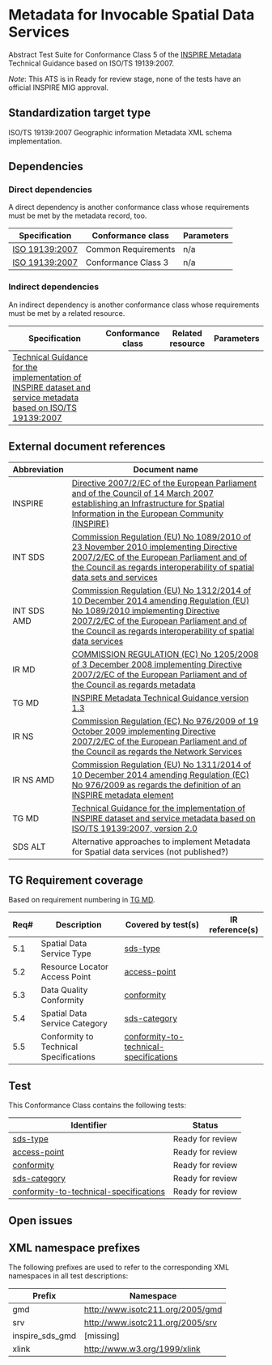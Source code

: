 # Metadata for Invocable Spatial Data Services 

Abstract Test Suite for Conformance Class 5 of the [INSPIRE Metadata](http://inspire.ec.europa.eu/id/ats/metadata/2.0) Technical Guidance 
based on ISO/TS 19139:2007.

*Note*: This ATS is in Ready for review stage, none of the tests have an official INSPIRE MIG approval.
## Standardization target type

 ISO/TS 19139:2007 Geographic information Metadata XML schema implementation.

## Dependencies

### Direct dependencies

A direct dependency is another conformance class whose requirements must be met by the metadata record, too.

| Specification | Conformance class | Parameters | 
| ------------- | ----------------- | ---------- |
| [ISO 19139:2007](http://inspire.ec.europa.eu/id/ats/metadata/2.0/common) | Common Requirements | n/a |
| [ISO 19139:2007](http://inspire.ec.europa.eu/id/ats/metadata/2.0/sds) | Conformance Class 3 | n/a |

### Indirect dependencies

An indirect dependency is another conformance class whose requirements must be met by a related resource.

| Specification | Conformance class | Related resource | Parameters |
| ------------- | ----------------- | ---------------- | ---------- |
| [Technical Guidance for the implementation of INSPIRE dataset and service metadata based on ISO/TS 19139:2007](#ref_TG_MD) |
 
## External document references

| Abbreviation | Document name                       |
| ------------ | ----------------------------------- |
| INSPIRE <a name="ref_INSPIRE"></a> | [Directive 2007/2/EC of the European Parliament and of the Council of 14 March 2007 establishing an Infrastructure for Spatial Information in the European Community (INSPIRE)](http://eur-lex.europa.eu/legal-content/EN/TXT/PDF/?uri=CELEX:32007L0002&from=EN)
| INT SDS <a name="ref_INT_SDS"></a> | [Commission Regulation (EU) No 1089/2010 of 23 November 2010 implementing Directive 2007/2/EC of the European Parliament and of the Council as regards interoperability of spatial data sets and services](http://eur-lex.europa.eu/legal-content/EN/TXT/PDF/?uri=OJ:L:2010:323:FULL&from=EN)
| INT SDS AMD <a name="ref_INT_SDS_AMD"></a> | [Commission Regulation (EU) No 1312/2014 of 10 December 2014 amending Regulation (EU) No 1089/2010 implementing Directive 2007/2/EC of the European Parliament and of the Council as regards interoperability of spatial data services](http://eur-lex.europa.eu/legal-content/EN/TXT/PDF/?uri=CELEX:32014R1312&from=EN)
| IR MD <a name="ref_IR_MD"></a>  | [COMMISSION REGULATION (EC) No 1205/2008 of 3 December 2008 implementing Directive 2007/2/EC of the European Parliament and of the Council as regards metadata](http://eur-lex.europa.eu/LexUriServ/LexUriServ.do?uri=OJ:L:2008:326:0012:0030:EN:PDF)
| TG MD <a name="ref_TG_MD"></a> | [INSPIRE Metadata Technical Guidance version 1.3](http://inspire.jrc.ec.europa.eu/documents/Metadata/MD_IR_and_ISO_20131029.pdf)
| IR NS <a name="ref_IR_NS"></a>   | [Commission Regulation (EC) No 976/2009 of 19 October 2009 implementing Directive 2007/2/EC of the European Parliament and of the Council as regards the Network Services](http://eur-lex.europa.eu/legal-content/EN/TXT/PDF/?uri=CELEX:32009R0976&from=EN)
| IR NS AMD <a name="ref_IR_NS_AMD"></a> | [Commission Regulation (EU) No 1311/2014 of 10 December 2014 amending Regulation (EC) No 976/2009 as regards the definition of an INSPIRE metadata element](http://eur-lex.europa.eu/legal-content/EN/TXT/PDF/?uri=CELEX:32014R1311&from=EN)
| TG MD <a name="ref_TG_MD"></a> | [Technical Guidance for the implementation of INSPIRE dataset and service metadata based on ISO/TS 19139:2007, version 2.0](https://inspire.ec.europa.eu/sites/default/files/documents/metadata/inspire-tg-metadata-iso19139-2.0.1.pdf)
| SDS ALT <a name="ref_SDS_alt"></a> | Alternative approaches to implement Metadata for Spatial data services (not published?)

## TG Requirement coverage

Based on requirement numbering in [TG MD](#ref_TG_MD).

| Req#   | Description                          | Covered by test(s)                 | IR reference(s)                  |
| ------ | ------------------------------------ | ---------------------------------- | -------------------------------- |
| 5.1      | Spatial Data Service Type               | [sds-type](http://inspire.ec.europa.eu/id/ats/metadata/2.0/sds-invocable/sds-type) | |
| 5.2      | Resource Locator Access Point               | [access-point](http://inspire.ec.europa.eu/id/ats/metadata/2.0/sds-invocable/access-point) | |
| 5.3      | Data Quality Conformity               | [conformity](http://inspire.ec.europa.eu/id/ats/metadata/2.0/sds-invocable/conformity) | |
| 5.4      | Spatial Data Service Category              | [sds-category](http://inspire.ec.europa.eu/id/ats/metadata/2.0/sds-invocable/sds-category) | |
| 5.5      | Conformity to Technical Specifications               | [conformity-to-technical-specifications](http://inspire.ec.europa.eu/id/ats/metadata/2.0/sds-invoable/conformity-to-technical-specifications) | |


## Test

This Conformance Class contains the following tests:

| Identifier                                                        | Status   |
| ----------------------------------------------------------------- | -------- |
| [sds-type](http://inspire.ec.europa.eu/id/ats/metadata/2.0/sds-invocable/sds-type) |  Ready for review  |
| [access-point](http://inspire.ec.europa.eu/id/ats/metadata/2.0/sds-invocable/access-point) |  Ready for review  |
| [conformity](http://inspire.ec.europa.eu/id/ats/metadata/2.0/sds-invocable/conformity) |  Ready for review  |
| [sds-category](http://inspire.ec.europa.eu/id/ats/metadata/2.0/sds-invocable/sds-category) |  Ready for review  |
| [conformity-to-technical-specifications](http://inspire.ec.europa.eu/id/ats/metadata/2.0/sds-invocable/conformity-to-technical-specifications) |  Ready for review  |


## Open issues


## XML namespace prefixes <a name="namespaces"></a>

The following prefixes are used to refer to the corresponding XML namespaces in all test descriptions:

Prefix         | Namespace
-------------- | -------------------------------------------------
gmd | http://www.isotc211.org/2005/gmd
srv | http://www.isotc211.org/2005/srv
inspire\_sds_gmd | [missing]
xlink          | http://www.w3.org/1999/xlink
